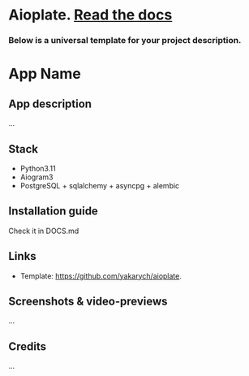 # Aioplate. <a href="https://github.com/yakarych/aioplate/blob/main/DOCS.md">Read the docs</a>

### Below is a universal template for your project description.

# App Name

## App description
...

## Stack
- Python3.11
- Aiogram3
- PostgreSQL + sqlalchemy + asyncpg + alembic

## Installation guide
Check it in DOCS.md

## Links
- Template: https://github.com/yakarych/aioplate.

## Screenshots & video-previews

...

## Credits
...
